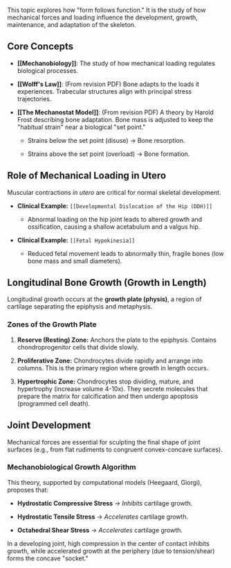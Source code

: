 This topic explores how "form follows function." It is the study of how mechanical forces and loading influence the development, growth, maintenance, and adaptation of the skeleton.

## Core Concepts

- **[[Mechanobiology]]**: The study of how mechanical loading regulates biological processes.
    
- **[[Wolff's Law]]**: (From revision PDF) Bone adapts to the loads it experiences. Trabecular structures align with principal stress trajectories.
    
- **[[The Mechanostat Model]]**: (From revision PDF) A theory by Harold Frost describing bone adaptation. Bone mass is adjusted to keep the "habitual strain" near a biological "set point."
    
    - Strains below the set point (disuse) -> Bone resorption.
        
    - Strains above the set point (overload) -> Bone formation.
        

## Role of Mechanical Loading in Utero

Muscular contractions _in utero_ are critical for normal skeletal development.

- **Clinical Example:** `[[Developmental Dislocation of the Hip (DDH)]]`
    
    - Abnormal loading on the hip joint leads to altered growth and ossification, causing a shallow acetabulum and a valgus hip.
        
- **Clinical Example:** `[[Fetal Hypokinesia]]`
    
    - Reduced fetal movement leads to abnormally thin, fragile bones (low bone mass and small diameters).
        

## Longitudinal Bone Growth (Growth in Length)

Longitudinal growth occurs at the **growth plate (physis)**, a region of cartilage separating the epiphysis and metaphysis.

### Zones of the Growth Plate

1. **Reserve (Resting) Zone:** Anchors the plate to the epiphysis. Contains chondroprogenitor cells that divide slowly.
    
2. **Proliferative Zone:** Chondrocytes divide rapidly and arrange into columns. This is the primary region where growth in length occurs.
    
3. **Hypertrophic Zone:** Chondrocytes stop dividing, mature, and hypertrophy (increase volume 4-10x). They secrete molecules that prepare the matrix for calcification and then undergo apoptosis (programmed cell death).
    

## Joint Development

Mechanical forces are essential for sculpting the final shape of joint surfaces (e.g., from flat rudiments to congruent convex-concave surfaces).

### Mechanobiological Growth Algorithm

This theory, supported by computational models (Heegaard, Giorgi), proposes that:

- **Hydrostatic Compressive Stress** -> _Inhibits_ cartilage growth.
    
- **Hydrostatic Tensile Stress** -> _Accelerates_ cartilage growth.
    
- **Octahedral Shear Stress** -> _Accelerates_ cartilage growth.
    

In a developing joint, high compression in the center of contact inhibits growth, while accelerated growth at the periphery (due to tension/shear) forms the concave "socket."